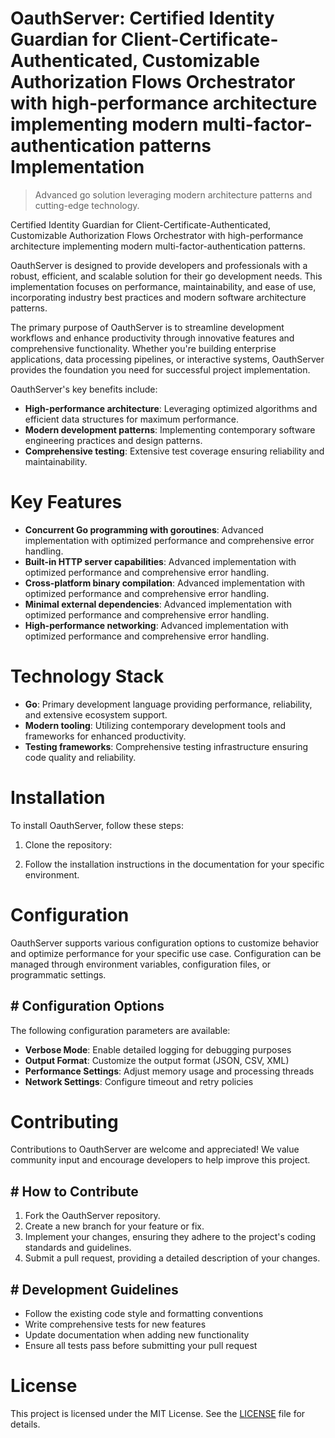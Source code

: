 <!-- fallback_OauthServer_20250810012254_89457 -->

# OauthServer: Certified Identity Guardian for Client-Certificate-Authenticated, Customizable Authorization Flows Orchestrator with high-performance architecture implementing modern multi-factor-authentication patterns Implementation
> Advanced go solution leveraging modern architecture patterns and cutting-edge technology.

Certified Identity Guardian for Client-Certificate-Authenticated, Customizable Authorization Flows Orchestrator with high-performance architecture implementing modern multi-factor-authentication patterns.

OauthServer is designed to provide developers and professionals with a robust, efficient, and scalable solution for their go development needs. This implementation focuses on performance, maintainability, and ease of use, incorporating industry best practices and modern software architecture patterns.

The primary purpose of OauthServer is to streamline development workflows and enhance productivity through innovative features and comprehensive functionality. Whether you're building enterprise applications, data processing pipelines, or interactive systems, OauthServer provides the foundation you need for successful project implementation.

OauthServer's key benefits include:

* **High-performance architecture**: Leveraging optimized algorithms and efficient data structures for maximum performance.
* **Modern development patterns**: Implementing contemporary software engineering practices and design patterns.
* **Comprehensive testing**: Extensive test coverage ensuring reliability and maintainability.

# Key Features

* **Concurrent Go programming with goroutines**: Advanced implementation with optimized performance and comprehensive error handling.
* **Built-in HTTP server capabilities**: Advanced implementation with optimized performance and comprehensive error handling.
* **Cross-platform binary compilation**: Advanced implementation with optimized performance and comprehensive error handling.
* **Minimal external dependencies**: Advanced implementation with optimized performance and comprehensive error handling.
* **High-performance networking**: Advanced implementation with optimized performance and comprehensive error handling.

# Technology Stack

* **Go**: Primary development language providing performance, reliability, and extensive ecosystem support.
* **Modern tooling**: Utilizing contemporary development tools and frameworks for enhanced productivity.
* **Testing frameworks**: Comprehensive testing infrastructure ensuring code quality and reliability.

# Installation

To install OauthServer, follow these steps:

1. Clone the repository:


2. Follow the installation instructions in the documentation for your specific environment.

# Configuration

OauthServer supports various configuration options to customize behavior and optimize performance for your specific use case. Configuration can be managed through environment variables, configuration files, or programmatic settings.

## # Configuration Options

The following configuration parameters are available:

* **Verbose Mode**: Enable detailed logging for debugging purposes
* **Output Format**: Customize the output format (JSON, CSV, XML)
* **Performance Settings**: Adjust memory usage and processing threads
* **Network Settings**: Configure timeout and retry policies

# Contributing

Contributions to OauthServer are welcome and appreciated! We value community input and encourage developers to help improve this project.

## # How to Contribute

1. Fork the OauthServer repository.
2. Create a new branch for your feature or fix.
3. Implement your changes, ensuring they adhere to the project's coding standards and guidelines.
4. Submit a pull request, providing a detailed description of your changes.

## # Development Guidelines

* Follow the existing code style and formatting conventions
* Write comprehensive tests for new features
* Update documentation when adding new functionality
* Ensure all tests pass before submitting your pull request

# License

This project is licensed under the MIT License. See the [LICENSE](https://github.com/laurindoisaac/OauthServer/blob/main/LICENSE) file for details.
